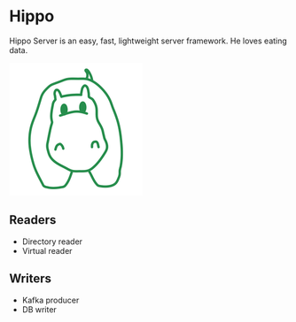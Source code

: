 # Hippo

Hippo Server is an easy, fast, lightweight server framework. He loves eating data.

![Hippo](doc/hippo.png)

## Readers

* Directory reader
* Virtual reader

## Writers

* Kafka producer
* DB writer
